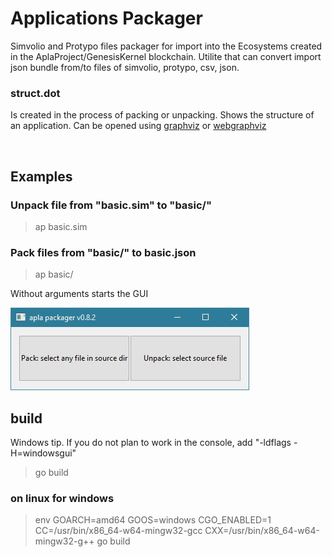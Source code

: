 # Applications Packager

Simvolio and Protypo files packager for import into the Ecosystems created in the AplaProject/GenesisKernel blockchain.
Utilite that can convert import json bundle from/to files of simvolio, protypo, csv, json.

### struct.dot

Is created in the process of packing or unpacking. Shows the structure of an application. Can be opened using [graphviz](http://graphviz.org/download/) or [webgraphviz](http://webgraphviz.com/)

<br>

## Examples

### Unpack file from "basic.sim" to "basic/"

>ap basic.sim

### Pack files from "basic/" to basic.json

>ap basic/

Without arguments starts the GUI

<img src="./gui.jpg">
<br>

## build

Windows tip. If you do not plan to work in the console, add "-ldflags -H=windowsgui"

>go build

### on linux for windows

 >env GOARCH=amd64 GOOS=windows CGO_ENABLED=1 CC=/usr/bin/x86_64-w64-mingw32-gcc CXX=/usr/bin/x86_64-w64-mingw32-g++  go build
